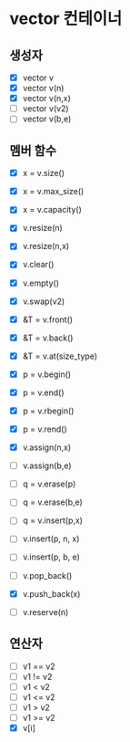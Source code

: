 # vector 컨테이너

## 생성자
- [x] vector v
- [x] vector v(n)
- [x] vector v(n,x)
- [ ] vector v(v2)
- [ ] vector v(b,e)

## 멤버 함수
- [x] x = v.size()
- [x] x = v.max_size()
- [x] x = v.capacity()


- [x] v.resize(n)
- [x] v.resize(n,x)


- [x] v.clear()
- [x] v.empty()
- [x] v.swap(v2)


- [x] &T = v.front()
- [x] &T = v.back()
- [x] &T = v.at(size_type)


- [x] p = v.begin()
- [x] p = v.end()
- [x] p = v.rbegin()
- [x] p = v.rend()


- [x] v.assign(n,x)
- [ ] v.assign(b,e)
- [ ] q = v.erase(p)
- [ ] q = v.erase(b,e)
- [ ] q = v.insert(p,x)
- [ ] v.insert(p, n, x)
- [ ] v.insert(p, b, e)
- [ ] v.pop_back()
- [x] v.push_back(x)
- [ ] v.reserve(n)

## 연산자
- [ ] v1 == v2
- [ ] v1 != v2
- [ ] v1 < v2
- [ ] v1 <= v2
- [ ] v1 > v2
- [ ] v1 >= v2
- [x] v[i]

